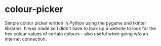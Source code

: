 # colour-picker
Simple colour picker written in Python using the pygame and tkinter libraries. It was made so I didn't have to look up a website to look for the hex colour values of certain colours - also useful when going w/o an internet connection.
